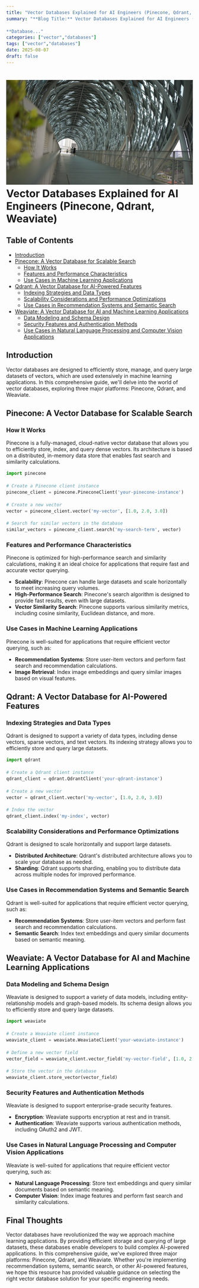 ```yaml
---
title: "Vector Databases Explained for AI Engineers (Pinecone, Qdrant, Weaviate)"
summary: "**Blog Title:** Vector Databases Explained for AI Engineers (Pinecone, Qdrant, Weaviate)

**Database..."
categories: ["vector","databases"]
tags: ["vector","databases"]
date: 2025-08-07
draft: false
---
```

![landscape](cover.jpg "Photos by nenjo")
**Vector Databases Explained for AI Engineers (Pinecone, Qdrant, Weaviate)**
============================================================

Table of Contents
-----------------

* [Introduction](#introduction)
* [Pinecone: A Vector Database for Scalable Search](#pinecone-a-vector-database-for-scalable-search)
	+ [How It Works](#how-it-works)
	+ [Features and Performance Characteristics](#features-and-performance-characteristics)
	+ [Use Cases in Machine Learning Applications](#use-cases-in-machine-learning-applications)
* [Qdrant: A Vector Database for AI-Powered Features](#qdrant-a-vector-database-for-ai-powered-features)
	+ [Indexing Strategies and Data Types](#indexing-strategies-and-data-types)
	+ [Scalability Considerations and Performance Optimizations](#scalability-considerations-and-performance-optimizations)
	+ [Use Cases in Recommendation Systems and Semantic Search](#use-cases-in-recommendation-systems-and-semantic-search)
* [Weaviate: A Vector Database for AI and Machine Learning Applications](#weaviate-a-vector-database-for-ai-and-machine-learning-applications)
	+ [Data Modeling and Schema Design](#data-modeling-and-schema-design)
	+ [Security Features and Authentication Methods](#security-features-and-authentication-methods)
	+ [Use Cases in Natural Language Processing and Computer Vision Applications](#use-cases-in-natural-language-processing-and-computer-vision-applications)

**Introduction**
---------------

Vector databases are designed to efficiently store, manage, and query large datasets of vectors, which are used extensively in machine learning applications. In this comprehensive guide, we'll delve into the world of vector databases, exploring three major platforms: Pinecone, Qdrant, and Weaviate.

**Pinecone: A Vector Database for Scalable Search**
-----------------------------------------------

### How It Works

Pinecone is a fully-managed, cloud-native vector database that allows you to efficiently store, index, and query dense vectors. Its architecture is based on a distributed, in-memory data store that enables fast search and similarity calculations.

```python
import pinecone

# Create a Pinecone client instance
pinecone_client = pinecone.PineconeClient('your-pinecone-instance')

# Create a new vector
vector = pinecone_client.vector('my-vector', [1.0, 2.0, 3.0])

# Search for similar vectors in the database
similar_vectors = pinecone_client.search('my-search-term', vector)
```

### Features and Performance Characteristics

Pinecone is optimized for high-performance search and similarity calculations, making it an ideal choice for applications that require fast and accurate vector querying.

* **Scalability**: Pinecone can handle large datasets and scale horizontally to meet increasing query volumes.
* **High-Performance Search**: Pinecone's search algorithm is designed to provide fast results, even with large datasets.
* **Vector Similarity Search**: Pinecone supports various similarity metrics, including cosine similarity, Euclidean distance, and more.

### Use Cases in Machine Learning Applications

Pinecone is well-suited for applications that require efficient vector querying, such as:

* **Recommendation Systems**: Store user-item vectors and perform fast search and recommendation calculations.
* **Image Retrieval**: Index image embeddings and query similar images based on visual features.

**Qdrant: A Vector Database for AI-Powered Features**
-------------------------------------------------

### Indexing Strategies and Data Types

Qdrant is designed to support a variety of data types, including dense vectors, sparse vectors, and text vectors. Its indexing strategy allows you to efficiently store and query large datasets.

```python
import qdrant

# Create a Qdrant client instance
qdrant_client = qdrant.QdrantClient('your-qdrant-instance')

# Create a new vector
vector = qdrant_client.vector('my-vector', [1.0, 2.0, 3.0])

# Index the vector
qdrant_client.index('my-index', vector)
```

### Scalability Considerations and Performance Optimizations

Qdrant is designed to scale horizontally and support large datasets.

* **Distributed Architecture**: Qdrant's distributed architecture allows you to scale your database as needed.
* **Sharding**: Qdrant supports sharding, enabling you to distribute data across multiple nodes for improved performance.

### Use Cases in Recommendation Systems and Semantic Search

Qdrant is well-suited for applications that require efficient vector querying, such as:

* **Recommendation Systems**: Store user-item vectors and perform fast search and recommendation calculations.
* **Semantic Search**: Index text embeddings and query similar documents based on semantic meaning.

**Weaviate: A Vector Database for AI and Machine Learning Applications**
-------------------------------------------------------------------

### Data Modeling and Schema Design

Weaviate is designed to support a variety of data models, including entity-relationship models and graph-based models. Its schema design allows you to efficiently store and query large datasets.

```python
import weaviate

# Create a Weaviate client instance
weaviate_client = weaviate.WeaviateClient('your-weaviate-instance')

# Define a new vector field
vector_field = weaviate_client.vector_field('my-vector-field', [1.0, 2.0, 3.0])

# Store the vector in the database
weaviate_client.store_vector(vector_field)
```

### Security Features and Authentication Methods

Weaviate is designed to support enterprise-grade security features.

* **Encryption**: Weaviate supports encryption at rest and in transit.
* **Authentication**: Weaviate supports various authentication methods, including OAuth2 and JWT.

### Use Cases in Natural Language Processing and Computer Vision Applications

Weaviate is well-suited for applications that require efficient vector querying, such as:

* **Natural Language Processing**: Store text embeddings and query similar documents based on semantic meaning.
* **Computer Vision**: Index image features and perform fast search and similarity calculations.

**Final Thoughts**
-----------------

Vector databases have revolutionized the way we approach machine learning applications. By providing efficient storage and querying of large datasets, these databases enable developers to build complex AI-powered applications. In this comprehensive guide, we've explored three major platforms: Pinecone, Qdrant, and Weaviate. Whether you're implementing recommendation systems, semantic search, or other AI-powered features, we hope this resource has provided valuable guidance on selecting the right vector database solution for your specific engineering needs.
    